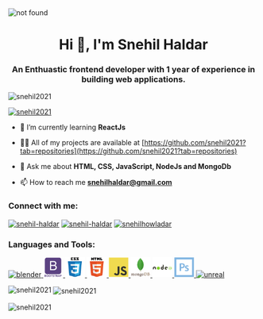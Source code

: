 <img   align='center' width="1400" height='450' src="https://user-images.githubusercontent.com/76467790/142463844-2f7aab0c-d032-4671-a4c6-4a5331e0abd8.jpg"  alt="not found">
<h1 align="center">Hi 👋, I'm Snehil Haldar</h1>

<h3 align="center">An Enthuastic frontend developer with 1 year of experience in building web applications.</h3>




<p align="left"> <img src="https://komarev.com/ghpvc/?username=snehil2021&label=Profile%20views&color=0e75b6&style=flat" alt="snehil2021" /> </p>

<p align="left"> <a href="https://github.com/ryo-ma/github-profile-trophy"><img src="https://github-profile-trophy.vercel.app/?username=snehil2021" alt="snehil2021" /></a> </p>

- 🌱 I’m currently learning **ReactJs**

- 👨‍💻 All of my projects are available at [https://github.com/snehil2021?tab=repositories](https://github.com/snehil2021?tab=repositories)

- 💬 Ask me about **HTML, CSS, JavaScript, NodeJs and MongoDb**

- 📫 How to reach me **snehilhaldar@gmail.com**



<h3 align="left">Connect with me:</h3>
<p align="left">
<a href="https://linkedin.com/in/snehil-haldar" target="blank"><img align="center" src="https://raw.githubusercontent.com/rahuldkjain/github-profile-readme-generator/master/src/images/icons/Social/linked-in-alt.svg" alt="snehil-haldar" height="30" width="40" /></a>
<a href="https://fb.com/snehil-haldar" target="blank"><img align="center" src="https://raw.githubusercontent.com/rahuldkjain/github-profile-readme-generator/master/src/images/icons/Social/facebook.svg" alt="snehil-haldar" height="30" width="40" /></a>
<a href="https://www.hackerearth.com/snehilhowladar" target="blank"><img align="center" src="https://raw.githubusercontent.com/rahuldkjain/github-profile-readme-generator/master/src/images/icons/Social/hackerearth.svg" alt="snehilhowladar" height="30" width="40" /></a>
</p>

<h3 align="left">Languages and Tools:</h3>
<p align="left"> <a href="https://www.blender.org/" target="_blank" rel="noreferrer"> <img src="https://download.blender.org/branding/community/blender_community_badge_white.svg" alt="blender" width="40" height="40"/> </a> <a href="https://getbootstrap.com" target="_blank" rel="noreferrer"> <img src="https://raw.githubusercontent.com/devicons/devicon/master/icons/bootstrap/bootstrap-plain-wordmark.svg" alt="bootstrap" width="40" height="40"/> </a> <a href="https://www.w3schools.com/css/" target="_blank" rel="noreferrer"> <img src="https://raw.githubusercontent.com/devicons/devicon/master/icons/css3/css3-original-wordmark.svg" alt="css3" width="40" height="40"/> </a> <a href="https://www.w3.org/html/" target="_blank" rel="noreferrer"> <img src="https://raw.githubusercontent.com/devicons/devicon/master/icons/html5/html5-original-wordmark.svg" alt="html5" width="40" height="40"/> </a> <a href="https://developer.mozilla.org/en-US/docs/Web/JavaScript" target="_blank" rel="noreferrer"> <img src="https://raw.githubusercontent.com/devicons/devicon/master/icons/javascript/javascript-original.svg" alt="javascript" width="40" height="40"/> </a> <a href="https://www.mongodb.com/" target="_blank" rel="noreferrer"> <img src="https://raw.githubusercontent.com/devicons/devicon/master/icons/mongodb/mongodb-original-wordmark.svg" alt="mongodb" width="40" height="40"/> </a> <a href="https://nodejs.org" target="_blank" rel="noreferrer"> <img src="https://raw.githubusercontent.com/devicons/devicon/master/icons/nodejs/nodejs-original-wordmark.svg" alt="nodejs" width="40" height="40"/> </a> <a href="https://www.photoshop.com/en" target="_blank" rel="noreferrer"> <img src="https://raw.githubusercontent.com/devicons/devicon/master/icons/photoshop/photoshop-line.svg" alt="photoshop" width="40" height="40"/> </a> <a href="https://unrealengine.com/" target="_blank" rel="noreferrer"> <img src="https://raw.githubusercontent.com/kenangundogan/fontisto/036b7eca71aab1bef8e6a0518f7329f13ed62f6b/icons/svg/brand/unreal-engine.svg" alt="unreal" width="40" height="40"/> </a> </p>

<p><img align="left" src="https://github-readme-stats.vercel.app/api/top-langs?username=snehil2021&show_icons=true&locale=en&layout=compact" alt="snehil2021" /></p>

<p>&nbsp;<img align="center" src="https://github-readme-stats.vercel.app/api?username=snehil2021&show_icons=true&locale=en" alt="snehil2021" /></p>

<p><img align="center" src="https://github-readme-streak-stats.herokuapp.com/?user=snehil2021&" alt="snehil2021" /></p>
